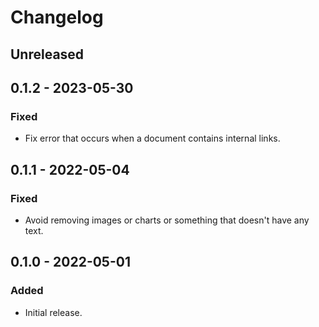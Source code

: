 # Changelog

## Unreleased

## 0.1.2 - 2023-05-30

### Fixed

- Fix error that occurs when a document contains internal links.

## 0.1.1 - 2022-05-04

### Fixed

- Avoid removing images or charts or something that doesn't have any text.

## 0.1.0 - 2022-05-01

### Added

- Initial release.
